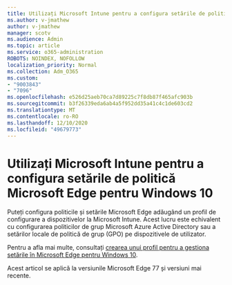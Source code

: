 ```yaml
---
title: Utilizați Microsoft Intune pentru a configura setările de politică Microsoft Edge pentru Windows 10
ms.author: v-jmathew
author: v-jmathew
manager: scotv
ms.audience: Admin
ms.topic: article
ms.service: o365-administration
ROBOTS: NOINDEX, NOFOLLOW
localization_priority: Normal
ms.collection: Adm_O365
ms.custom:
- "9003843"
- "7096"
ms.openlocfilehash: e526d25aeb70ca7d89225c7f8db87f465afc903b
ms.sourcegitcommit: b3f26339eda6ab4a5f952dd35a41c4c1de603cd2
ms.translationtype: MT
ms.contentlocale: ro-RO
ms.lasthandoff: 12/10/2020
ms.locfileid: "49679773"
---
```

# <a name="use-microsoft-intune-to-configure-microsoft-edge-policy-settings-for-windows-10"></a>Utilizați Microsoft Intune pentru a configura setările de politică Microsoft Edge pentru Windows 10

Puteți configura politicile și setările Microsoft Edge adăugând un profil de configurare a dispozitivelor la Microsoft Intune. Acest lucru este echivalent cu configurarea politicilor de grup Microsoft Azure Active Directory sau a setărilor locale de politică de grup (GPO) pe dispozitivele de utilizator.

Pentru a afla mai multe, consultați [crearea unui profil pentru a gestiona setările în Microsoft Edge pentru Windows 10](https://go.microsoft.com/fwlink/?linkid=2133700).

Acest articol se aplică la versiunile Microsoft Edge 77 și versiuni mai recente.
